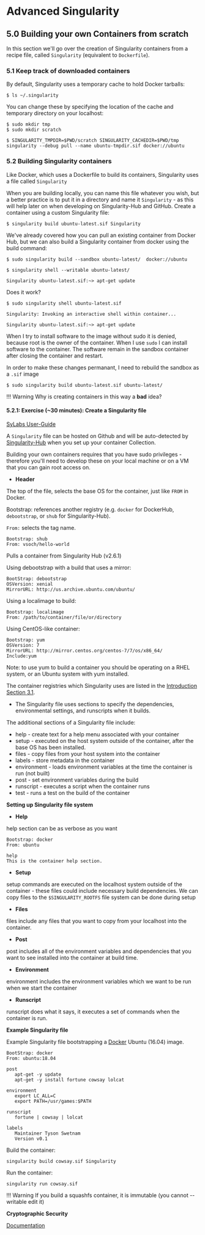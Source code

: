 # Advanced Singularity

## 5.0 Building your own Containers from scratch

In this section we'll go over the creation of Singularity containers
from a recipe file, called `Singularity` (equivalent to `Dockerfile`).

### 5.1 Keep track of downloaded containers

By default, Singularity uses a temporary cache to hold Docker tarballs:

```
$ ls ~/.singularity
```

You can change these by specifying the location of the cache and
temporary directory on your localhost:

```
$ sudo mkdir tmp
$ sudo mkdir scratch

$ SINGULARITY_TMPDIR=$PWD/scratch SINGULARITY_CACHEDIR=$PWD/tmp singularity --debug pull --name ubuntu-tmpdir.sif docker://ubuntu
```

### 5.2 Building Singularity containers

Like Docker, which uses a Dockerfile to build its containers,
Singularity uses a file called `Singularity`

When you are building locally, you can name this file whatever you wish,
but a better practice is to put it in a directory and name it
`Singularity` - as this will help later on when developing on
Singularity-Hub and GitHub. Create a container using a custom
Singularity file:

```
$ singularity build ubuntu-latest.sif Singularity
```

We've already covered how you can pull an existing container from Docker
Hub, but we can also build a Singularity container from docker using the
build command:

```
$ sudo singularity build --sandbox ubuntu-latest/  docker://ubuntu

$ singularity shell --writable ubuntu-latest/

Singularity ubuntu-latest.sif:~> apt-get update
```

Does it work?

```
$ sudo singularity shell ubuntu-latest.sif

Singularity: Invoking an interactive shell within container...

Singularity ubuntu-latest.sif:~> apt-get update
```

When I try to install software to the image without sudo it is denied,
because root is the owner of the container. When I use `sudo` I can
install software to the container. The software remain in the sandbox
container after closing the container and restart.

In order to make these changes permanant, I need to rebuild the sandbox
as a `.sif` image

```
$ sudo singularity build ubuntu-latest.sif ubuntu-latest/
```

!!! Warning
   Why is creating containers in this way a **bad** idea?

#### 5.2.1: Exercise (~30 minutes): Create a Singularity file

[SyLabs User-Guide](https://sylabs.io/guides/3.5/user-guide/)

A `Singularity` file can be hosted on Github and will be auto-detected
by [Singularity-Hub](https://www.singularity-hub.org/) when you set up
your container Collection.

Building your own containers requires that you have sudo privileges -
therefore you'll need to develop these on your local machine or on a VM
that you can gain root access on.

- **Header**

The top of the file, selects the base OS for the container, just like
`FROM` in Docker.

Bootstrap: references another registry (e.g. `docker` for DockerHub,
`debootstrap`, or `shub` for Singularity-Hub).

`From:` selects the tag name.

```
Bootstrap: shub
From: vsoch/hello-world
```

Pulls a container from Singularity Hub (v2.6.1)

Using debootstrap with a build that uses a mirror:

```
BootStrap: debootstrap
OSVersion: xenial
MirrorURL: http://us.archive.ubuntu.com/ubuntu/
```

Using a localimage to build:

```
Bootstrap: localimage
From: /path/to/container/file/or/directory
```

Using CentOS-like container:

```
Bootstrap: yum
OSVersion: 7
MirrorURL: http://mirror.centos.org/centos-7/7/os/x86_64/
Include:yum
```

Note: to use yum to build a container you should be operating on a RHEL
system, or an Ubuntu system with yum installed.

The container registries which Singularity uses are listed in the
[Introduction Section 3.1](https://learning.cyverse.org/projects/container_camp_workshop_2019/en/latest/singularity/singularityintro.html#downloading-pre-built-images).

-   The Singularity file uses sections to specify the dependencies,
    environmental settings, and runscripts when it builds.

The additional sections of a Singularity file include:

-   help - create text for a help menu associated with your container
-   setup - executed on the host system outside of the container, after
    the base OS has been installed.
-   files - copy files from your host system into the container
-   labels - store metadata in the container
-   environment - loads environment variables at the time the container
    is run (not built)
-   post - set environment variables during the build
-   runscript - executes a script when the container runs
-   test - runs a test on the build of the container

**Setting up Singularity file system**

- **Help**

help section can be as verbose as you want

```
Bootstrap: docker
From: ubuntu

help
This is the container help section.
```

- **Setup**

setup commands are executed on the localhost system outside of the
container - these files could include necessary build dependencies. We
can copy files to the `$SINGULARITY_ROOTFS` file system can be done
during setup

- **Files**

files include any files that you want to copy from your localhost into
the container.

- **Post**

post includes all of the environment variables and dependencies that
you want to see installed into the container at build time.

- **Environment**

environment includes the environment variables which we want to be run
when we start the container

- **Runscript**

runscript does what it says, it executes a set of commands when the
container is run.

**Example Singularity file**

Example Singularity file bootstrapping a
[Docker](https://hub.docker.com/_/ubuntu/) Ubuntu (16.04) image.

```
BootStrap: docker
From: ubuntu:18.04

post
   apt-get -y update
   apt-get -y install fortune cowsay lolcat

environment
   export LC_ALL=C
   export PATH=/usr/games:$PATH

runscript
   fortune | cowsay | lolcat

labels
   Maintainer Tyson Swetnam
   Version v0.1
```

Build the container:

```
singularity build cowsay.sif Singularity
```

Run the container:

```
singularity run cowsay.sif
```

!!! Warning
      If you build a squashfs container, it is immutable (you cannot --writable edit it)

**Cryptographic Security**

[Documentation](https://www.sylabs.io/guides/3.5/user-guide/signNverify.html)